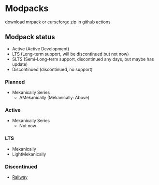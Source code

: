 # Modpacks

download mrpack or curseforge zip in github actions

## Modpack status

- Active (Active Development)
- LTS (Long-term support, will be discontinued but not now)
- SLTS (Semi-Long-term support, discontinued any days, but maybe has update)
- Discontinued (discontinued, no support)

### Planned

- Mekanically Series
  - AMekanically (Mekanically: Above)

### Active

- Mekanically Series
  - Not now

### LTS

- Mekanically
- LightMekanically

### Discontinued

- [Railway](https://github.com/MisileLab/h3/tree/489dbd9be69c3198b590559d3c8c39a6b84ded44)
